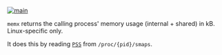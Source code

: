 [![main](https://github.com/flowerinthenight/memx/actions/workflows/main.yml/badge.svg)](https://github.com/flowerinthenight/memx/actions/workflows/main.yml)

`memx` returns the calling process' memory usage (internal + shared) in kB. Linux-specific only.

It does this by reading [`PSS`](https://en.wikipedia.org/wiki/Proportional_set_size) from `/proc/{pid}/smaps`.
